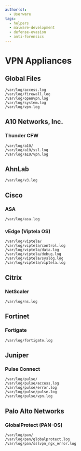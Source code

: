 ```yaml
---
author(s):
  - Userware
tags:
  - helpers
  - malware-development
  - defense-evasion
  - anti-forensics
---
```

# VPN Appliances

## Global Files

```
/var/log/access.log
/var/log/firewall.log
/var/log/openvpn.log
/var/log/system.log
/var/log/vpn.log
```

## A10 Networks, Inc.

### Thunder CFW

```
/var/log/a10/
/var/log/a10/ssl.log
/var/log/a10/vpn.log
```

## AhnLab

```
/var/log/v3.log
```

## Cisco

### ASA

```
/var/log/asa.log
```

### vEdge (Viptela OS)

```
/var/log/viptela/
/var/log/viptela/control.log
/var/log/viptela/data.log
/var/log/viptela/debug.log
/var/log/viptela/syslog.log
/var/log/viptela/viptela.log
```

## Citrix

### NetScaler

```
/var/log/ns.log
```

## Fortinet

### Fortigate

```
/var/log/fortigate.log
```

## Juniper

### Pulse Connect

```
/var/log/pulse/
/var/log/pulse/access.log
/var/log/pulse/error.log
/var/log/pulse/pulse.log
/var/log/pulse/vpn.log
```

## Palo Alto Networks

### GlobalProtect (PAN-OS)

```
/var/log/pan/
/var/log/pan/globalprotect.log
/var/log/pan/sslvpn_ngx_error.log
```